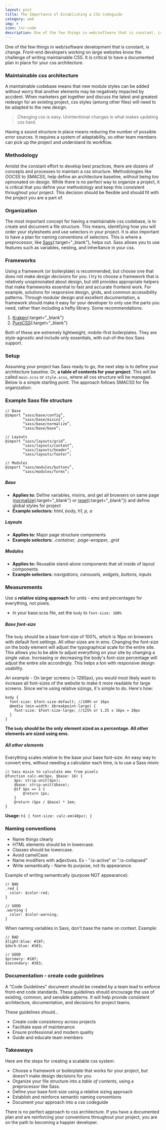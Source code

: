 ```yaml
---
layout: post
title: The Importance of Establishing a CSS Codeguide
category: web
img: #
icon: lnr-code
description: One of the few things in web/software that is constant, is change. Front-end developers working on large websites know the challenge of writing maintainable CSS. A maintainable codebase means that any developer with access can edit styles without worry that another element is negatively impacted by accident. 
---
```


One of the few things in web/software development that is constant, is change. Front-end developers working on large websites know the challenge of writing maintainable CSS. It is critical to have a documented plan in place for your css architecture.

### Maintainable css architecture
A maintainable codebase means that new module styles can be added without worry that another elements may be negatively impacted by accident. When marketers get together and discuss the latest and greatest redesign for an existing project, css styles (among other files) will need to be adapted to the new design. 

> Changing css is easy. Unintentional changes is what makes updating css hard. 

Having a sound structure in place means reducing the number of possible error sources. It requires a system of adaptability, so other team members can pick up the project and understand its workflow.

### Methodology
Amidst the constant effort to develop best practices, there are dozens of concepts and processes to maintain a css structure. Methodologies like *OOCSS* to *SMACSS*, help define an architecture baseline, without being too opinonated on design. While there is no perfect way to organize a project, it is critical that you define your methodology and keep this consistent throughout your project. This decision should be flexible and should fit with the project you are a part of.

### Organization
The most important concept for having a maintainable css codebase, is to create and document a file structure. This means, identifying how you will order your stylesheets and use selectors in your project. It is also important to have a plan for naming conventions of selectors. This is where a preprocessor, like [Sass](http://sass-lang.com){:target="_blank"}, helps out. Sass allows you to use features such as variables, nesting, and inheritance in your css.

### Frameworks
Using a framework (or boilerplate) is recommended, but choose one that does not make *design decisions* for you. I try to choose a framework that is relatively unopinionated about design, but still provides appropriate helpers that make frameworks essential to fast and accurate frontend work. For example, solutions for responsive design, grids, and common accessibility patterns. Through modular design and excellent documentation, a framework should make it easy for your developer to only use the parts you need, rather than including a hefty library. Some recommendations:

1. [Kraken](https://cferdinandi.github.io/kraken/){:target="_blank"}
2. [PureCSS](http://purecss.io/){:target="_blank"}

Both of these are extremely lightweight, mobile-first boilerplates. They are style-agnostic and include only essentials, with out-of-the-box Sass support.

### Setup
Assuming your project has Sass ready to go, the next step is to define your architecture baseline. Or, **a table of contents for your project**. This will be called `main.scss` or `style.scss`, where all css structure will be managed. Below is a simple starting point. The approach follows SMACSS for file organization:

### Example Sass file structure 
~~~~
// Base
@import “sass/base/config”,
        “sass/base/mixins”,
        “sass/base/normalize”,
        “sass/base/base”;

// Layouts
@import “sass/layouts/grid”,
        “sass/layouts/content”,
        “sass/layouts/header”,
        “sass/layouts/footer”;

// Modules
@import “sass/modules/buttons”,
        “sass/modules/forms”;
~~~~

##### Base
* **Applies to:** Define variables, mixins, and get all browsers on same page ([normalize](https://github.com/necolas/normalize.css/blob/master/normalize.css){:target="_blank"} or [reset](http://meyerweb.com/eric/tools/css/reset/reset.css){:target="_blank"}) and define global styles for project
* **Example selectors:** *html, body, h1, p, a*

##### Layouts
* **Applies to:** Major page structure components
* **Example selectors:**  *.container, .page-wrapper, .grid*

##### Modules
* **Applies to:** Reusable stand-alone components that sit inside of layout components
* **Example selectors:**  *navigations, carousels, widgets, buttons, inputs*


### Measurements
Use a **relative sizing approach** for units - ems and percentages for everything, not pixels.

* In your base.scss file, set the `body` to `font-size: 100%`

##### Base font-size
The `body` should be a base font-size of 100%, which is 16px on browsers with default font settings. All other sizes are in ems. Changing the font-size on the body element will adjust the typographical scale for the entire site. This allows you to be able to adjust everything on your site by changing a single value. Increasing or decreasing the body's font-size percentage will adjust the entire site accordingly. This helps a ton with responsive design usability. 

*An example* - On larger screens (> 1280px), you would most likely want to increase all font-sizes of the website to make it more readable for large screens. Since we're using relative sizings, it's simple to do. Here's how:
~~~~
body {
  font-size: $font-size-default; //100% or 16px
  @media (min-width: $breakpoint-large) {
    font-size: $font-size-large; //125% or 1.25 x 16px = 20px
  }
}
~~~~

**The `body` should be the only element sized as a percentage. All other elements are sized using ems.**

##### All other elements
Everything scales relative to the base your base font-size. An easy way to convert ems, without needing a calculator each time, is to use a Sass mixin:
~~~
// Sass mixin to calculate ems from pixels
@function calc-em($px, $base: 16) {
	$px: strip-unit($px);
	$base: strip-unit($base);
	@if $px == 1 {
		@return 1px;
	}
	@return ($px / $base) * 1em;
} 
~~~~
**Usage:** `h1 { font-size: calc-em(48px); }`

### Naming conventions
* Name things clearly
* HTML elements should be in lowercase.
* Classes should be lowercase.
* Avoid camelCase
* Name modifiers with adjectives. Ex - ".is-active" or ".is-collapsed"
* Write semantically - Name its purpose, not its appearance. 

Example of writing semantically (purpose NOT appearance):~~~~
// BAD
.red {
  color: $color-red;
}
~~~~

~~~~
// GOOD
.warning {
  color: $color-warning;
}
~~~~

When naming variables in Sass, don't base the name on context. Example:
~~~~
// BAD
$light-blue: #18f;
$dark-blue: #383;
~~~~

~~~~
// GOOD
$primary: #18f;
$secondary: #383;
~~~~

### Documentation - create code guidelines
A "Code Guidelines" document should be created by a team lead to enforce front-end code standards. These guidelines should encourage the use of existing, common, and sensible patterns. It will help provide consistent architecture, documentation, and decisions for project teams. 

These guidelines should...
* Create code consistency across projects
* Facilitate ease of maintenance
* Ensure professional and modern quality
* Guide and educate team members

### Takeaways
Here are the steps for creating a scalable css system:
* Choose a framework or boilerplate that works for your project, but doesn't make design decisions for you
* Organize your file structure into a *table of contents*, using a preprocessor like Sass.
* Define your base font-size using a relative sizing approach
* Establish and reinforce semantic naming conventions
* Document your approach into a css codeguide

There is no perfect approach to css architecture. If you have a documented plan and are reinforcing your conventions throughout your project, you are on the path to becoming a happier developer. 
